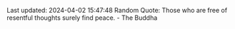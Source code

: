 Last updated: 2024-04-02 15:47:48
Random Quote: Those who are free of resentful thoughts surely find peace. - The Buddha